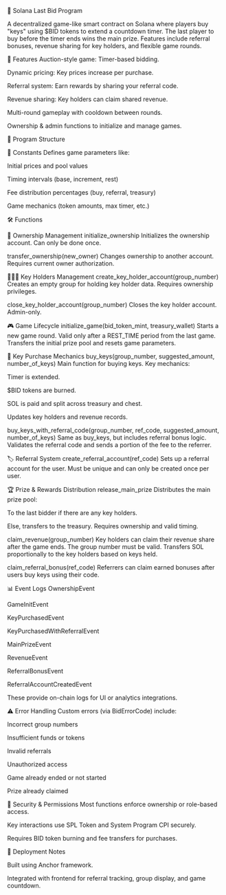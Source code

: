 🧠 Solana Last Bid Program

A decentralized game-like smart contract on Solana where players buy "keys" using $BID tokens to extend a countdown timer. The last player to buy before the timer ends wins the main prize. Features include referral bonuses, revenue sharing for key holders, and flexible game rounds.

🚀 Features
Auction-style game: Timer-based bidding.

Dynamic pricing: Key prices increase per purchase.

Referral system: Earn rewards by sharing your referral code.

Revenue sharing: Key holders can claim shared revenue.

Multi-round gameplay with cooldown between rounds.

Ownership & admin functions to initialize and manage games.

📂 Program Structure

📌 Constants
Defines game parameters like:

Initial prices and pool values

Timing intervals (base, increment, rest)

Fee distribution percentages (buy, referral, treasury)

Game mechanics (token amounts, max timer, etc.)

🛠 Functions

🔑 Ownership Management
initialize_ownership
Initializes the ownership account. Can only be done once.

transfer_ownership(new_owner)
Changes ownership to another account. Requires current owner authorization.

🧑‍🤝‍🧑 Key Holders Management
create_key_holder_account(group_number)
Creates an empty group for holding key holder data. Requires ownership privileges.

close_key_holder_account(group_number)
Closes the key holder account. Admin-only.

🎮 Game Lifecycle
initialize_game(bid_token_mint, treasury_wallet)
Starts a new game round. Valid only after a REST_TIME period from the last game. Transfers the initial prize pool and resets game parameters.

🛒 Key Purchase Mechanics
buy_keys(group_number, suggested_amount, number_of_keys)
Main function for buying keys. Key mechanics:

Timer is extended.

$BID tokens are burned.

SOL is paid and split across treasury and chest.

Updates key holders and revenue records.

buy_keys_with_referral_code(group_number, ref_code, suggested_amount, number_of_keys)
Same as buy_keys, but includes referral bonus logic. Validates the referral code and sends a portion of the fee to the referrer.

🏷 Referral System
create_referral_account(ref_code)
Sets up a referral account for the user. Must be unique and can only be created once per user.

🏆 Prize & Rewards Distribution
release_main_prize
Distributes the main prize pool:

To the last bidder if there are any key holders.

Else, transfers to the treasury. Requires ownership and valid timing.

claim_revenue(group_number)
Key holders can claim their revenue share after the game ends. The group number must be valid. Transfers SOL proportionally to the key holders based on keys held.

claim_referral_bonus(ref_code)
Referrers can claim earned bonuses after users buy keys using their code.

📊 Event Logs
OwnershipEvent

GameInitEvent

KeyPurchasedEvent

KeyPurchasedWithReferralEvent

MainPrizeEvent

RevenueEvent

ReferralBonusEvent

ReferralAccountCreatedEvent

These provide on-chain logs for UI or analytics integrations.

⚠️ Error Handling
Custom errors (via BidErrorCode) include:

Incorrect group numbers

Insufficient funds or tokens

Invalid referrals

Unauthorized access

Game already ended or not started

Prize already claimed

🔐 Security & Permissions
Most functions enforce ownership or role-based access.

Key interactions use SPL Token and System Program CPI securely.

Requires BID token burning and fee transfers for purchases.

🧪 Deployment Notes

Built using Anchor framework.

Integrated with frontend for referral tracking, group display, and game countdown.

